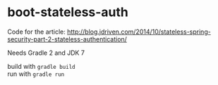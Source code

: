 boot-stateless-auth
===================

Code for the article:
http://blog.jdriven.com/2014/10/stateless-spring-security-part-2-stateless-authentication/

Needs Gradle 2 and JDK 7

build with `gradle build`  
run with `gradle run`

